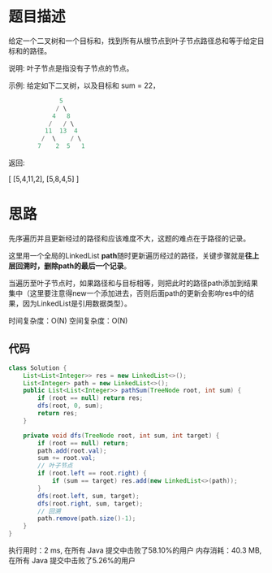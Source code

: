# 题目描述
给定一个二叉树和一个目标和，找到所有从根节点到叶子节点路径总和等于给定目标和的路径。

说明: 叶子节点是指没有子节点的节点。

示例:
给定如下二叉树，以及目标和 sum = 22，

```java
 			  5
             / \
            4   8
           /   / \
          11  13  4
         /  \    / \
        7    2  5   1

```
返回:

[
   [5,4,11,2],
   [5,8,4,5]
]

# 思路
先序遍历并且更新经过的路径和应该难度不大，这题的难点在于路径的记录。

这里用一个全局的LinkedList **path**随时更新遍历经过的路径，关键步骤就是**往上层回溯时，删除path的最后一个记录**。

当遍历至叶子节点时，如果路径和与目标相等，则把此时的路径path添加到结果集中（这里要注意得new一个添加进去，否则后面path的更新会影响res中的结果，因为LinkedList是引用数据类型）。

时间复杂度：O(N)
空间复杂度：O(N)
## 代码

```java
class Solution {
	List<List<Integer>> res = new LinkedList<>();
	List<Integer> path = new LinkedList<>();
    public List<List<Integer>> pathSum(TreeNode root, int sum) {
    	if (root == null) return res;
    	dfs(root, 0, sum);
    	return res;
    }

    private void dfs(TreeNode root, int sum, int target) {
    	if (root == null) return;
    	path.add(root.val);
    	sum += root.val;
    	// 叶子节点
    	if (root.left == root.right) {
    		if (sum == target) res.add(new LinkedList<>(path));  			
    	}
    	dfs(root.left, sum, target);
    	dfs(root.right, sum, target);
    	// 回溯
    	path.remove(path.size()-1);
    }
}
```
执行用时：2 ms, 在所有 Java 提交中击败了58.10%的用户
内存消耗：40.3 MB, 在所有 Java 提交中击败了5.26%的用户